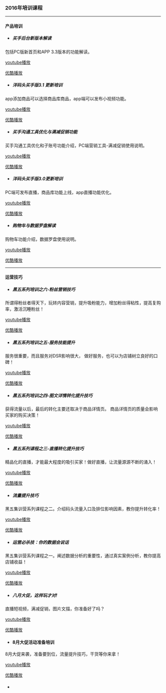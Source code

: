 ### 2016年培训课程

---

#### 产品培训

* ##### 买手后台新版本解读

包括PC版新首页和APP 3.3版本的功能解读。

[youtube播放](https://youtu.be/hYRRrYk88c4)

[优酷播放](http://v.youku.com/v_show/id_XMTczMjY5OTE4OA==.html)

* ##### 洋码头买手版3.1 更新培训

app添加商品可以选择商品库商品，app端可以发布小视频功能。

[youtube播放](https://www.youtube.com/watch?v=gJxEM26HXjQ)

[优酷播放](http://v.youku.com/v_show/id_XMTY3MDk4MTc0OA==.html)

* ##### 买手沟通工具优化与满减促销功能

买手沟通工具优化和子账号功能介绍，PC端营销工具-满减促销使用说明。

[youtube播放](https://www.youtube.com/watch?v=S000kWDPFhI)

[优酷播放](http://v.youku.com/v_show/id_XMTY3MDk3NzAzNg==.html)

* ##### 洋码头买手版3.0更新培训

PC端可发布直播，商品库功能上线，app直播功能优化。

[youtube播放](https://www.youtube.com/watch?v=OY4E0jHz0f4)

[优酷播放](http://v.youku.com/v_show/id_XMTY3MTA2ODYyOA==.html)

* ##### 购物车与数据罗盘解读

购物车功能介绍，数据罗盘使用说明。

[youtube播放](https://www.youtube.com/watch?v=pLgtlm55gMs)

[优酷播放](http://i.youku.com/u/creative_center)

---

#### 运营技巧

* ##### 黑五系列培训之六-粉丝营销技巧

所谓得粉丝者得天下，玩转内容营销，提升吸粉能力，增加粉丝得粘性，提高复购率，激活沉睡粉丝！

[youtube播放](https://youtu.be/qAjU-YfLU1w "youtube播放")

[优酷播放](http://v.youku.com/v_show/id_XMTc2NTIwMDQ5Ng==.html "优酷播放")

* ##### 黑五系列培训之五-服务技能提升

服务很重要，而且服务对DSR影响很大， 做好服务，也可以为店铺树立良好的口碑！

[youtube播放](https://youtu.be/SFtsddI_gnE)

[优酷播放](http://v.youku.com/v_show/id_XMTc1ODkwNzE0OA==.html)

* ##### 黑五系列培训之四-图文详情转化提升技巧

获得流量以后，最后的转化主要还取决于商品详情页。 商品详情页的质量会影响买家的购买决策！

[youtube播放](https://youtu.be/X06NAGyAbqs)

[优酷播放](http://v.youku.com/v_show/id_XMTc1NjEzNjYwOA==.html)

* ##### 黑五系列课程之三-直播转化提升技巧

精品化的直播，才能最大程度的吸引买家！做好直播，让流量源源不断的涌入！

[youtube播放](https://youtu.be/JAbs9_PMyas)

[优酷播放](http://v.youku.com/v_show/id_XMTc0MDA3Njk0MA==.html)

* ##### 流量提升技巧

黑五集训营系列课程之二。介绍码头流量入口及排位影响因素，教你提升转化率！

[youtube播放](https://youtu.be/g5jHjiO4SQs)

[优酷播放](http://v.youku.com/v_show/id_XMTczMzg0NzAyMA==.html)

* ##### 运营必杀技：你的数据会说话

黑五集训营系列课程之一。阐述数据分析的重要性，通过真实案例分析，教你提高店铺收益！

[youtube播放](https://youtu.be/Zs3AvPERLio)

[优酷播放](http://v.youku.com/v_show/id_XMTczMTUxMjYwMA==.html)

* ##### 八月大促，这样玩才对!

直播短视频，满减促销，图片文描，你准备好了吗？

[youtube播放](https://www.youtube.com/watch?v=GA72kRX_zZE&feature=youtu.be)

[优酷播放](http://v.youku.com/v_show/id_XMTY4ODYwOTQ2MA==.html)

* #### 8月大促活动准备培训

8月大促来袭，准备要到位，流量提升技巧，干货等你来拿！

[youtube播放](https://youtu.be/mhe1KGTOE_c)

[优酷播放](http://v.youku.com/v_show/id_XMTY4MDY1OTczNg==.html)

* #### 



